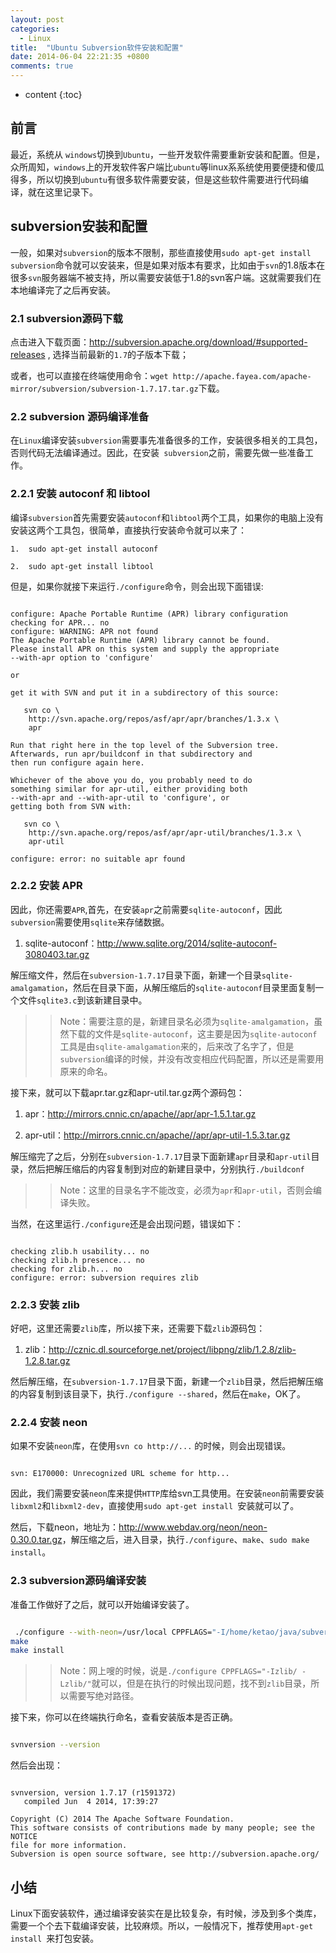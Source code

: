 ```yaml
---
layout: post
categories: 
  - Linux 
title:  "Ubuntu Subversion软件安装和配置"
date: 2014-06-04 22:21:35 +0800
comments: true
---
```


* content
{:toc}

## <a id="Intro">前言</a>

最近，系统从 `windows`切换到`Ubuntu`，一些开发软件需要重新安装和配置。但是，众所周知，`windows`上的开发软件客户端比`ubuntu`等linux系系统使用要便捷和傻瓜得多，所以切换到`ubuntu`有很多软件需要安装，但是这些软件需要进行代码编译，就在这里记录下。

## <a id="Subversion">subversion安装和配置</a>

一般，如果对`subversion`的版本不限制，那些直接使用`sudo apt-get install subversion`命令就可以安装来，但是如果对版本有要求，比如由于`svn`的1.8版本在很多`svn`服务器端不被支持，所以需要安装低于1.8的svn客户端。这就需要我们在本地编译完了之后再安装。

### 2.1 subversion源码下载

点击进入下载页面：<http://subversion.apache.org/download/#supported-releases> , 选择当前最新的`1.7`的子版本下载；

或者，也可以直接在终端使用命令：`wget http://apache.fayea.com/apache-mirror/subversion/subversion-1.7.17.tar.gz`下载。

### 2.2 subversion 源码编译准备

在`Linux`编译安装`subversion`需要事先准备很多的工作，安装很多相关的工具包，否则代码无法编译通过。因此，在安装` subversion`之前，需要先做一些准备工作。

<!-- more -->

### 2.2.1 安装 autoconf 和 libtool

编译`subversion`首先需要安装`autoconf`和`libtool`两个工具，如果你的电脑上没有安装这两个工具包，很简单，直接执行安装命令就可以来了：

    1.  sudo apt-get install autoconf
    
    2.  sudo apt-get install libtool
    
但是，如果你就接下来运行`./configure`命令，则会出现下面错误:

``` 

configure: Apache Portable Runtime (APR) library configuration
checking for APR... no
configure: WARNING: APR not found
The Apache Portable Runtime (APR) library cannot be found.
Please install APR on this system and supply the appropriate
--with-apr option to 'configure'

or

get it with SVN and put it in a subdirectory of this source:

   svn co \
    http://svn.apache.org/repos/asf/apr/apr/branches/1.3.x \
    apr

Run that right here in the top level of the Subversion tree.
Afterwards, run apr/buildconf in that subdirectory and
then run configure again here.

Whichever of the above you do, you probably need to do
something similar for apr-util, either providing both
--with-apr and --with-apr-util to 'configure', or
getting both from SVN with:

   svn co \
    http://svn.apache.org/repos/asf/apr/apr-util/branches/1.3.x \
    apr-util

configure: error: no suitable apr found

```

### 2.2.2 安装 APR

因此，你还需要`APR`,首先，在安装`apr`之前需要`sqlite-autoconf`，因此`subversion`需要使用`sqlite`来存储数据。

1.  sqlite-autoconf：<http://www.sqlite.org/2014/sqlite-autoconf-3080403.tar.gz>

解压缩文件，然后在`subversion-1.7.17`目录下面，新建一个目录`sqlite-amalgamation`，然后在目录下面，从解压缩后的`sqlite-autoconf`目录里面复制一个文件`sqlite3.c`到该新建目录中。

>> Note：需要注意的是，新建目录名必须为`sqlite-amalgamation`，虽然下载的文件是`sqlite-autoconf`，这主要是因为`sqlite-autoconf`工具是由`sqlite-amalgamation`来的，后来改了名字了，但是`subversion`编译的时候，并没有改变相应代码配置，所以还是需要用原来的命名。

接下来，就可以下载apr.tar.gz和apr-util.tar.gz两个源码包：

1.  apr：<http://mirrors.cnnic.cn/apache//apr/apr-1.5.1.tar.gz>
    
2. apr-util：<http://mirrors.cnnic.cn/apache//apr/apr-util-1.5.3.tar.gz>

解压缩完了之后，分别在`subversion-1.7.17`目录下面新建`apr`目录和`apr-util`目录，然后把解压缩后的内容复制到对应的新建目录中，分别执行`./buildconf`

>> Note：这里的目录名字不能改变，必须为`apr`和`apr-util`，否则会编译失败。

当然，在这里运行`./configure`还是会出现问题，错误如下：

``` 

checking zlib.h usability... no
checking zlib.h presence... no
checking for zlib.h... no
configure: error: subversion requires zlib

```

### 2.2.3 安装 zlib

好吧，这里还需要`zlib`库，所以接下来，还需要下载`zlib`源码包：

1.  zlib：<http://cznic.dl.sourceforge.net/project/libpng/zlib/1.2.8/zlib-1.2.8.tar.gz>

然后解压缩，在`subversion-1.7.17`目录下面，新建一个`zlib`目录，然后把解压缩的内容复制到该目录下，执行`./configure --shared`，然后在`make`，OK了。

### 2.2.4 安装 neon

如果不安装`neon`库，在使用`svn co http://...` 的时候，则会出现错误。

```

svn: E170000: Unrecognized URL scheme for http...

```

因此，我们需要安装`neon`库来提供`HTTP`库给svn工具使用。在安装`neon`前需要安装`libxml2`和`libxml2-dev`，直接使用`sudo apt-get install `安装就可以了。

然后，下载neon，地址为：<http://www.webdav.org/neon/neon-0.30.0.tar.gz>，解压缩之后，进入目录，执行`./configure`、`make`、`sudo make install`。


### 2.3 subversion源码编译安装

准备工作做好了之后，就可以开始编译安装了。

``` bash

 ./configure --with-neon=/usr/local CPPFLAGS="-I/home/ketao/java/subversion-1.7.17/zlib/ -L/home/ketao/java/subversion-1.7.17/zlib/"
make
make install
```

>> Note：网上嗖的时候，说是`./configure CPPFLAGS="-Izlib/ -Lzlib/"`就可以，但是在执行的时候出现问题，找不到`zlib`目录，所以需要写绝对路径。

接下来，你可以在终端执行命名，查看安装版本是否正确。

``` bash

svnversion --version
```
然后会出现：

``` 

svnversion, version 1.7.17 (r1591372)
   compiled Jun  4 2014, 17:39:27

Copyright (C) 2014 The Apache Software Foundation.
This software consists of contributions made by many people; see the NOTICE
file for more information.
Subversion is open source software, see http://subversion.apache.org/

```

## <a id="Finally">小结</a>

Linux下面安装软件，通过编译安装实在是比较复杂，有时候，涉及到多个类库，需要一个个去下载编译安装，比较麻烦。所以，一般情况下，推荐使用`apt-get install `来打包安装。
